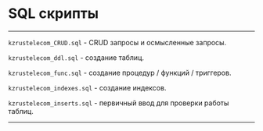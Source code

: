 # SQL скрипты

---
`kzrustelecom_CRUD.sql` - CRUD запросы и осмысленные запросы.

`kzrustelecom_ddl.sql` - создание таблиц.

`kzrustelecom_func.sql` - создание процедур / функций / триггеров.

`kzrustelecom_indexes.sql` - создание индексов.

`kzrustelecom_inserts.sql` - первичный ввод для проверки работы таблиц.

---
